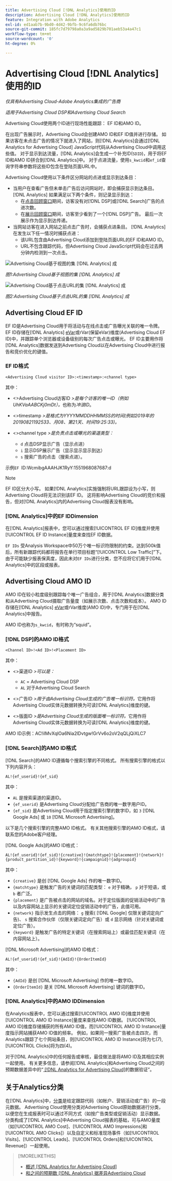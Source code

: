```yaml
---
title: Advertising Cloud [!DNL Analytics]使用的ID
description: Advertising Cloud [!DNL Analytics]使用的ID
feature: Integration with Adobe Analytics
exl-id: ed1aab7b-9bd0-4d42-9bfb-9c6fa6db76bc
source-git-commit: 185fc7d79798a0a3a9ad5829b701aeb53a4a47c1
workflow-type: tm+mt
source-wordcount: '0'
ht-degree: 0%

---
```


# Advertising Cloud [!DNL Analytics]使用的ID

*仅具有Advertising Cloud-Adobe Analytics集成的广告商*

*适用于Advertising Cloud DSP和Advertising Cloud Search*

Advertising Cloud使用两个ID进行现场性能跟踪： EF ID和AMO ID。

在出现广告展示时，Advertising Cloud会创建AMO ID和EF ID值并进行存储。 如果访客在未点击广告的情况下就进入了网站，则[!DNL Analytics]会通过[!DNL Analytics for Advertising Cloud] JavaScript代码从Advertising Cloud中调用这些值。 对于显示到达流量，[!DNL Analytics]会生成一个补充ID(`SDID`)，用于将EF ID和AMO ID拼合到[!DNL Analytics]中。 对于点进流量，使用`s_kwcid`和`ef_id`查询字符串参数将这些ID包含在登陆页面URL中。

Advertising Cloud使用以下条件区分网站的点进或显示到达条目：

* 当用户在查看广告但未单击广告后访问网站时，即会捕获显示到达条目。 [!DNL Analytics] 如果满足以下两个条件，则记录显示到达：
   * 在[点击回顾窗口](#lookback-a4adc)期间，访客没有对[!DNL DSP]或[!DNL Search]广告的点进次数。
   * 在[展示回顾窗口](#lookback-a4adc)期间，访客至少看到了一个[!DNL DSP]广告。 最后一次展示作为显示到达传递。
* 当网站访客在进入网站之前点击广告时，会捕获点进条目。 [!DNL Analytics] 在发生以下任一情况时捕获点进：
   * 该URL包含由Advertising Cloud添加到登陆页面URL的EF ID和AMO ID。
   * URL不包含跟踪代码，但Advertising Cloud JavaScript代码会在过去两分钟内检测到一次点击。

![Advertising Cloud基于视图的集 [!DNL Analytics] 成](/help/integrations/assets/a4adc-view-through-process.png)

*图1:Advertising Cloud基于视图的集 [!DNL Analytics] 成*

![Advertising Cloud基于点击URL的集 [!DNL Analytics] 成](/help/integrations/assets/a4adc-click-through-process.png)

*图2:Advertising Cloud基于点击URL的集 [!DNL Analytics] 成*

## Advertising Cloud EF ID

EF ID是Advertising Cloud用于将活动与在线点击或广告曝光关联的唯一令牌。 EF ID存储在[!DNL Analytics] [eVar](https://experienceleague.adobe.com/docs/analytics/components/dimensions/evar.html)或rVar(保留eVar)维度(Advertising Cloud EF ID)中，并跟踪单个浏览器或设备级别的每次广告点击或曝光。 EF ID主要用作将[!DNL Analytics]数据发送到Advertising Cloud以在Advertising Cloud中进行报告和竞价优化的键值。

### EF ID格式

```<Advertising Cloud visitor ID>:<timestamp>:<channel type>```

<!-- <*Advertising Cloud visitor ID*>:<*timestamp*>:<*channel type*> -->

其中：

* &lt;>Advertising Cloud访客ID *>是每个访客的唯一ID（例如UhKVaAABCKj0mDt）。*&#x200B;也称为&#x200B;*冲浪ID*。

* &lt;>timestamp *>是格式为YYYYMMDDHHMMSS的时间(例如2019年的20190821192533、月08、第21天、时间19:25:33)。*

* &lt;>channel type *>是负责点击或曝光的渠道类型：*

   * `d` 点击DSP显示广告（显示点进）
   * `i` 显示DSP展示广告（显示显示显示到达）
   * `s` 搜索广告的点击（搜索点进）。

示例`EF `ID:WcmibgAAAHJK1RyY:1551968087687:d

>[!NOTE]
>
>EF ID区分大小写。 如果[!DNL Analytics]实施强制将URL跟踪设为小写，则Advertising Cloud将无法识别该EF ID。 这将影响Advertising Cloud的竞价和报告，但对[!DNL Analytics]内的Advertising Cloud报表没有影响。

### [!DNL Analytics]中的EF IDDimension

在[!DNL Analytics]报表中，您可以通过搜索[!UICONTROL EF ID]维度并使用[!UICONTROL EF ID Instance]量度来查找EF ID数据。

`EF IDs` 受Analysis Workspace中50万个唯一标识符限制的约束。达到500k值后，所有新跟踪代码都将报告在单行项目标题“[!UICONTROL Low Traffic]”下。 由于可能缺少报表保真度，因此未对`EF IDs`进行分类，您不应将它们用于[!DNL Analytics]中的区段或报表。

## Advertising Cloud AMO ID

AMO ID在较小粒度级别跟踪每个唯一广告组合，用于[!DNL Analytics]数据分类和从Advertising Cloud摄取广告量度（如展示次数、点击次数和成本）。 AMO ID存储在[!DNL Analytics] [eVar](https://experienceleague.adobe.com/docs/analytics/components/dimensions/evar.html)或rVar维度(AMO ID)中，专门用于在[!DNL Analytics]中报告。

AMO ID也称为`s_kwcid`，有时称为“squid”。

### [!DNL DSP]的AMO ID格式

```<Channel ID>!<Ad ID>!<Placement ID>```

其中：

* &lt;>渠道ID *>可以是：*

   * `AC` = Advertising Cloud DSP
   * `AL` 对于Advertising Cloud Search

* &lt;>广告ID *>用于由Advertising Cloud生成的广告唯一标识符。*&#x200B;它用作将Advertising Cloud实体元数据转换为可读[!DNL Analytics]维度的键。

* &lt;>版面ID *>是Advertising Cloud生成的版面唯一标识符。*&#x200B;它用作将Advertising Cloud实体元数据转换为可读[!DNL Analytics]维度的键。

<!-- <*Channel ID*>!<*Ad ID*>!<*Placement ID*>

where:

* <*Channel ID*> may be:

    * `AC` = Advertising Cloud DSP
    * `AL` for Advertising Cloud Search

* <*Ad ID*> is used an Advertising Cloud-generated unique identifier for an ad. It serves as a key for translating Advertising Cloud entity metadata into readable [!DNL Analytics] dimensions.

* <*Placement ID*> is an Advertising Cloud-generated unique identifier for an placement. It serves as a key for translating Advertising Cloud entity metadata into readable [!DNL Analytics] dimensions.
 -->

AMO ID示例：AC!iIMvXqlOa6Nia2lDvtgw!GrVv6o2oV2qQLjQiXLC7

### [!DNL Search]的AMO ID格式

[!DNL Search]的AMO ID遵循每个搜索引擎的不同格式。 所有搜索引擎的格式以下列内容开头：

```AL!{ef_userid}!{ef_sid}```

其中：

* `AL` 是搜索渠道的渠道ID。
* `{ef_userid}` 是Advertising Cloud分配给广告商的唯一数字用户ID。
* `{ef_sid}` 是Advertising Cloud用于指定搜索引擎的数字ID，如 `3`  [!DNL Google Ads] 或 `10`  [!DNL Microsoft Advertising]。

以下是几个搜索引擎的完整AMO ID格式。 有关其他搜索引擎的AMO ID格式，请联系您的Adobe客户经理。

[!DNL Google Ads]的AMO ID格式：

```AL!{ef_userid}!{ef_sid}!{creative}!{matchtype}!{placement}!{network}!{product_partition_id}!{keyword}!{campaignid}!{adgroupid}```

其中：

* `{creative}` 是创 [!DNL Google Ads] 作的唯一数字ID。
* `{matchtype}` 是触发广告的关键词的匹配类型： `e` 对于精确， `p` 对于短语，或 `b` 者广泛。
* `{placement}` 是广告被点击的网站的域名。对于定位版面的促销活动中的广告以及内容网站上显示的关键词定位促销活动中的广告，此值可用。
* `{network}` 指示发生点击的网络：  `g` 搜索( [!DNL Google] 仅限关键词定向广告)、 `s` 搜索合作伙伴（仅限关键词定向广告）或 `d` 显示网络（针对关键词或定位广告）。
* `{keyword}` 是触发广告的特定关键词（在搜索网站上）或最佳匹配关键词（在内容网站上）。

[!DNL Microsoft Advertising]的AMO ID格式：

```AL!{ef_userid}!{ef_sid}!{AdId}!{OrderItemId}```

其中：

* `{AdId}` 是创 [!DNL Microsoft Advertising] 作的唯一数字ID。
* `{OrderItemId}` 是关 [!DNL Microsoft Advertising] 键词的数字ID。

### [!DNL Analytics]中的AMO IDDimension

在Analytics报表中，您可以通过搜索[!UICONTROL AMO ID]维度并使用[!UICONTROL AMO ID Instance]量度来查找AMO ID数据。 [!UICONTROL AMO ID]维度存储捕获的所有AMO ID值，而[!UICONTROL AMO ID Instance]量度指示网站捕获AMO ID值的频率。 例如，如果同一搜索广告被点击四次，而Analytics跟踪了七个网站条目，则[!UICONTROL AMO ID Instance]将为七(7),[!UICONTROL Clicks]将为四(4)。

对于[!DNL Analytics]中的任何报告或审核，最佳做法是将AMO ID及其相应实例一起使用。 有关更多信息，请参阅[!DNL Analytics]和Advertising Cloud之间的预期数据差异中的“[ [!DNL Analytics for Advertising Cloud]](data-variances.md#data-validation)的数据验证”。

## 关于Analytics分类

在[!DNL Analytics]中，[分类](https://experienceleague.adobe.com/docs/analytics/components/classifications/c-classifications.html)是给定跟踪代码（如帐户、营销活动或广告）的一段元数据。 Advertising Cloud使用分类对Advertising Cloud原始数据进行分类，以便您在生成报表时可以通过不同方式（如按广告类型或促销活动）显示数据。 分类构成了[!DNL Analytics]中Advertising Cloud报表的基础，可与AMO量度（如[!UICONTROL AMO Cost]、[!UICONTROL AMO Impressions]和[!UICONTROL AMO Clicks]）以及自定义和标准现场事件（如[!UICONTROL Visits]、[!UICONTROL Leads]、[!UICONTROL Orders]和[!UICONTROL Revenue]）一起使用。

>[!MORELIKETHIS]
>
>* [概述 [!DNL Analytics for Advertising Cloud]](overview.md)
>* [和之间的预期数 [!DNL Analytics] 据差异Advertising Cloud](data-variances.md)

